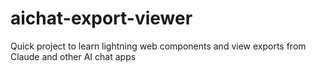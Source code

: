 # aichat-export-viewer
Quick project to learn lightning web components and view exports from Claude and other AI chat apps
